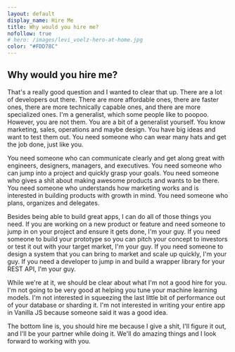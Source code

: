 ```yaml
---
layout: default
display_name: Hire Me
title: Why would you hire me?
nofollow: true
# hero: /images/levi_voelz-hero-at-home.jpg
color: "#FDD78C"
---
```


## Why would you hire me?

That's a really good question and I wanted to clear that up. There are a lot of developers out there. There are more affordable ones, there are faster ones, there are more technically capable ones, and there are more specialized ones. I'm a generalist, which some people like to poopoo. However, you are not them. You are a bit of a generalist yourself. You know marketing, sales, operations and maybe design. You have big ideas and want to test them out. You need someone who can wear many hats and get the job done, just like you.

You need someone who can communicate clearly and get along great with engineers, designers, managers, and executives. You need someone who can jump into a project and quickly grasp your goals. You need someone who gives a shit about making awesome products and wants to be there. You need someone who understands how marketing works and is interested in building products with growth in mind. You need someone who plans, organizes and delegates.

Besides being able to build great apps, I can do all of those things you need. If you are working on a new product or feature and need someone to jump in on your project and ensure it gets done, I'm your guy. If you need someone to build your prototype so you can pitch your concept to investors or test it out with your target market, I'm your guy. If you need someone to design a system that you can bring to market and scale up quickly, I'm your guy. If you need a developer to jump in and build a wrapper library for your REST API, I'm your guy.

While we're at it, we should be clear about what I'm not a good hire for you. I'm not going to be very good at helping you tune your machine learning models. I'm not interested in squeezing the last little bit of performance out of your database or sharding it. I'm not interested in writing your entire app in Vanilla JS because someone said it was a good idea.

The bottom line is, you should hire me because I give a shit, I'll figure it out, and I'll be your partner while doing it. We'll do amazing things and I look forward to working with you.
